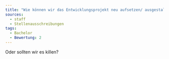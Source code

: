 ```yaml
---
title: "Wie können wir das Entwicklungsprojekt neu aufsetzen/ ausgestalten?"
sources:
  - staff
  - Stellenausschreibungen
tags:
  - Bachelor
  - Bewertung: 2
---
```


Oder sollten wir es killen?